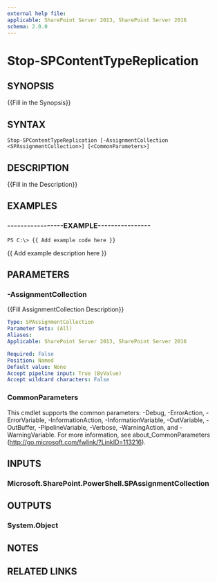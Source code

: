 ```yaml
---
external help file: 
applicable: SharePoint Server 2013, SharePoint Server 2016
schema: 2.0.0
---
```


# Stop-SPContentTypeReplication

## SYNOPSIS
{{Fill in the Synopsis}}

## SYNTAX

```
Stop-SPContentTypeReplication [-AssignmentCollection <SPAssignmentCollection>] [<CommonParameters>]
```

## DESCRIPTION
{{Fill in the Description}}

## EXAMPLES

### -----------------EXAMPLE----------------
```
PS C:\> {{ Add example code here }}
```

{{ Add example description here }}


## PARAMETERS

### -AssignmentCollection
{{Fill AssignmentCollection Description}}

```yaml
Type: SPAssignmentCollection
Parameter Sets: (All)
Aliases: 
Applicable: SharePoint Server 2013, SharePoint Server 2016

Required: False
Position: Named
Default value: None
Accept pipeline input: True (ByValue)
Accept wildcard characters: False
```

### CommonParameters
This cmdlet supports the common parameters: -Debug, -ErrorAction, -ErrorVariable, -InformationAction, -InformationVariable, -OutVariable, -OutBuffer, -PipelineVariable, -Verbose, -WarningAction, and -WarningVariable. For more information, see about_CommonParameters (http://go.microsoft.com/fwlink/?LinkID=113216).

## INPUTS

### Microsoft.SharePoint.PowerShell.SPAssignmentCollection

## OUTPUTS

### System.Object

## NOTES

## RELATED LINKS
